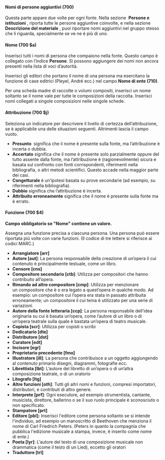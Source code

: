 #### Nomi di persone aggiuntivi (700)

Questa parte appare due volte per ogni fonte. Nella sezione&nbsp; **Persone e istituzioni** ,&nbsp;riporta tutte le persone aggiuntive coinvolte, e nella sezione&nbsp; **Descrizione del materiale** , puoi riportare nomi aggiuntivi nel gruppo stesso che li riguarda, specialmente se ve ne è più di uno.&nbsp;

#### Nome (700 $a) 

Inserisci tutti i nomi di persona che compaiono nella fonte. Questo campo è collegato con l’indice **Persone**. Si possono aggiungere dei nomi non ancora presenti nella lista di voci d’autorità.

Inserisci gli editori&nbsp;che portano il nome di una persona ma esercitano la funzione di case editrici (Pleyel, André ecc.) nel campo&nbsp;**Nome di ente (710)**.

Per una scheda madre di raccolte o volumi compositi, inserisci un nome soltanto se il nome vale per tutte le composizioni della raccolta. Inserisci nomi collegati a singole composizioni nelle singole schede.

#### Attribuzione (700 $j) 

Seleziona un indicatore per descrivere il livello di certezza dell’attribuzione, se è applicabile una delle situazioni seguenti. Altrimenti lascia il campo vuoto.

- **Presunto&nbsp;** significa che il nome è presente sulla fonte, ma l’attribuzione è incerta o dubbia.
- **Accertato** significa che il nome è presente solo parzialmente oppure del tutto assente dalla fonte, ma l’attribuzione è (ragionevolmente) sicura e basata sul confronto con fonti corrispondenti, riferimenti nella bibliografia, o altri metodi scientifici. Questo accade nella maggior parte dei casi.
- **Congetturale** è un’ipotesi basata su prove secondarie (ad esempio, su riferimenti nella bibliografia).  
- **Dubbio** significa che l’attribuzione è incerta.
- **Attribuito erroneamente** significa che il nome è presente sulla fonte ma è errato. 

#### Funzione (700 $4) 

**Campo obbligatorio se "Nome" contiene un valore.**

Assegna una funzione precisa a ciascuna persona. Una persona può essere riportata più volte con varie funzioni. (Il codice di tre lettere si riferisce ai codici&nbsp;MARC.)

- **Arrangiatore [arr]**
- **Autore [aut]**: La persona responsabile della creazione di un’opera il cui contenuto è principalmente testuale, come un libro.
- **Censore [cns]**
- **Compositore secondario [ctb]**: Utilizza per compositori che hanno contribuito all’opera.
- **Rimando ad altro compositore [cmp]**:&nbsp;Utilizza&nbsp;per&nbsp;menzionare un&nbsp;compositore&nbsp;che è o era legato a quest’opera in qualche modo. Ad esempio:&nbsp;un compositore cui l’opera era stata in passato attribuita erroneamente; un compositore il cui tema è utilizzato per una serie di variazioni.
- **Autore della fonte letteraria [ccp]**: La persona responsabile dell’idea originaria su cui è basata un’opera, come l’autore di un libro o di un’opera teatrale sulla quale è bastata un’opera di teatro musicale.  
- **Copista [scr]**: Utilizza per copisti o scribi  
- **Dedicatario [dte]**
- **Distributore [dst]**
- **Curatore [edt]**
- **Incisore [egr]**
- **Proprietario precedente [fmo]**
- **Illustratore [ill]**: La persona che contribuisce a un oggetto aggiungendo al contenuto primario disegni, diagrammi, fotografie ecc.  
- **Librettista [lbt]**: L’autore del libretto di un’opera o di un’altra composizione teatrale, o di un oratorio
- **Litografo [ltg]**  
- **Altre funzioni [oth]**: Tutti gli altri nomi e funzioni, compresi importatori, distributori, e contributi di altro genere.&nbsp;
- **Interprete [prf]**: Ogni esecutore, ad esempio strumentista, cantante, musicista, direttore, ballerino o se il suo ruolo principale è sconosciuto o non specificato.  
- **Stampatore [prt]**
- **Editore [pbl]:** Inserisci l'editore come persona soltanto se si intende l'individuo, ad esempio un manoscritto di Beethoven che menziona il nome di&nbsp;Carl Friedrich Peters. (Peters in quanto la compagnia che pubblica l'edizione musicale a stampa, invece, è inserito come nome di&nbsp;ente.)&nbsp;
- **Poeta [lyr]**: L’autore del testo di una composizione musicale non drammatica (come il testo di un Lied), eccetto gli oratori
- **Traduttore [trl]**